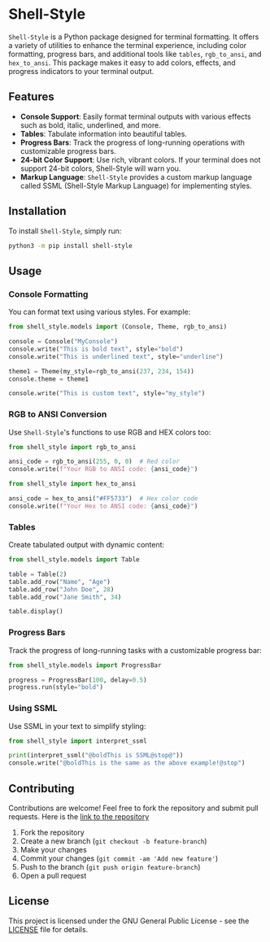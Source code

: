 # Shell-Style

`Shell-Style` is a Python package designed for terminal formatting. It offers a variety of utilities to enhance the terminal experience, including color formatting, progress bars, and additional tools like `tables`, `rgb_to_ansi`, and `hex_to_ansi`. This package makes it easy to add colors, effects, and progress indicators to your terminal output.

## Features

- **Console Support**: Easily format terminal outputs with various effects such as bold, italic, underlined, and more.
- **Tables**: Tabulate information into beautiful tables.
- **Progress Bars**: Track the progress of long-running operations with customizable progress bars.
- **24-bit Color Support**: Use rich, vibrant colors. If your terminal does not support 24-bit colors, Shell-Style will warn you.
- **Markup Language**: `Shell-Style` provides a custom markup language called SSML (Shell-Style Markup Language) for implementing styles.

## Installation

To install `Shell-Style`, simply run:

```bash
python3 -m pip install shell-style
```

## Usage

### Console Formatting

You can format text using various styles. For example:

```python
from shell_style.models import (Console, Theme, rgb_to_ansi)

console = Console("MyConsole")
console.write("This is bold text", style="bold")
console.write("This is underlined text", style="underline")

theme1 = Theme(my_style=rgb_to_ansi(237, 234, 154))
console.theme = theme1

console.write("This is custom text", style="my_style")
```

### RGB to ANSI Conversion

Use `Shell-Style`'s functions to use RGB and HEX colors too:

```python
from shell_style import rgb_to_ansi

ansi_code = rgb_to_ansi(255, 0, 0)  # Red color
console.write(f"Your RGB to ANSI code: {ansi_code}")

from shell_style import hex_to_ansi

ansi_code = hex_to_ansi("#FF5733")  # Hex color code
console.write(f"Your Hex to ANSI code: {ansi_code}")
```

### Tables

Create tabulated output with dynamic content:

```python
from shell_style.models import Table

table = Table(2)
table.add_row("Name", "Age")
table.add_row("John Doe", 28)
table.add_row("Jane Smith", 34)

table.display()
```

### Progress Bars

Track the progress of long-running tasks with a customizable progress bar:

```python
from shell_style.models import ProgressBar

progress = ProgressBar(100, delay=0.5)
progress.run(style="bold")
```

### Using SSML

Use SSML in your text to simplify styling:

```python
from shell_style import interpret_ssml

print(interpret_ssml("@boldThis is SSML@stop@"))
console.write("@boldThis is the same as the above example!@stop")
```

## Contributing

Contributions are welcome! Feel free to fork the repository and submit pull requests. Here is the [link to the repository](https://github.com/TheOmniOnic/shell-style)

1. Fork the repository
2. Create a new branch (`git checkout -b feature-branch`)
3. Make your changes
4. Commit your changes (`git commit -am 'Add new feature'`)
5. Push to the branch (`git push origin feature-branch`)
6. Open a pull request

## License

This project is licensed under the GNU General Public License - see the [LICENSE](LICENSE) file for details.